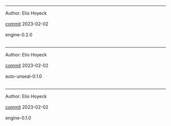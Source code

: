 
-------------------------------------------------------------

Author: Elio Hoyeck  <br></br>
 [commit](https://github.com/Eliohoyeck/terraform-aws-privatemodule/commit/51bafdd6bfd0f4bf58b828e78645ff8fe17a7ca2)	 2023-02-02 <br></br>
 engine-0.2.0 <br></br>


-------------------------------------------------------------

Author: Elio Hoyeck  <br></br>
 [commit](https://github.com/Eliohoyeck/terraform-aws-privatemodule/commit/51bafdd6bfd0f4bf58b828e78645ff8fe17a7ca2)	 2023-02-02 <br></br>
 auto-unseal-0.1.0 <br></br>


-------------------------------------------------------------

Author: Elio Hoyeck  <br></br>
 [commit](https://github.com/Eliohoyeck/terraform-aws-privatemodule/commit/cacf78b54b3fd0058d014b086713c7a178123733)	 2023-02-02 <br></br>
 engine-0.1.0 <br></br>


